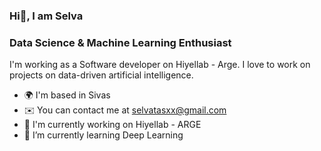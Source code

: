 
###                                                                             Hi👋, I am Selva

<!--
**selvataas/selvataas** is a ✨ _special_ ✨ repository because its `README.md` (this file) appears on your GitHub profile.

Here are some ideas to get you started:

- 🔭 I’m currently working on Data Science and Machine Learning
- 🌱 I’m currently learning Deep Learning

 
-->

### Data Science & Machine Learning Enthusiast 
I'm working as a Software developer on Hiyellab - Arge. I love to work on projects on data-driven artificial intelligence. 

- 🌍 I'm based in Sivas
- ✉️ You can contact me at selvatasxx@gmail.com
- 🚀 I'm currently working on Hiyellab - ARGE 
- 🌱 I’m currently learning Deep Learning
  
